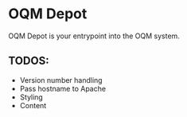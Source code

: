 # OQM Depot

OQM Depot is your entrypoint into the OQM system.

## TODOS:

 - Version number handling
 - Pass hostname to Apache
 - Styling
 - Content
